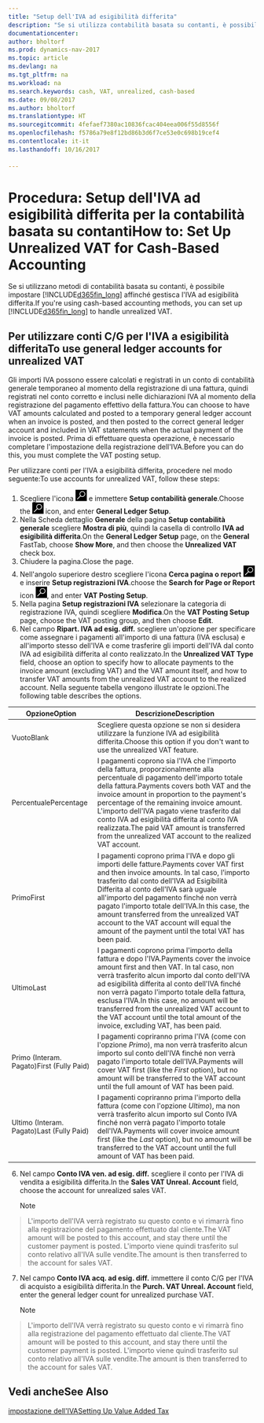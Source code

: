 ```yaml
---
title: "Setup dell'IVA ad esigibilità differita"
description: "Se si utilizza contabilità basata su contanti, è possibile specificare come gestire l'IVA ad esigibilità differita per le vendite e acquisti."
documentationcenter: 
author: bholtorf
ms.prod: dynamics-nav-2017
ms.topic: article
ms.devlang: na
ms.tgt_pltfrm: na
ms.workload: na
ms.search.keywords: cash, VAT, unrealized, cash-based
ms.date: 09/08/2017
ms.author: bholtorf
ms.translationtype: HT
ms.sourcegitcommit: 4fefaef7380ac10836fcac404eea006f55d8556f
ms.openlocfilehash: f5786a79e8f12bd86b3d6f7ce53e0c698b19cef4
ms.contentlocale: it-it
ms.lasthandoff: 10/16/2017

---
```


# <a name="how-to-set-up-unrealized-vat-for-cash-based-accounting"></a><span data-ttu-id="2e813-103">Procedura: Setup dell'IVA ad esigibilità differita per la contabilità basata su contanti</span><span class="sxs-lookup"><span data-stu-id="2e813-103">How to: Set Up Unrealized VAT for Cash-Based Accounting</span></span>
<span data-ttu-id="2e813-104">Se si utilizzano metodi di contabilità basata su contanti, è possibile impostare [!INCLUDE[d365fin_long](includes/d365fin_long_md.md)] affinché gestisca l'IVA ad esigibilità differita.</span><span class="sxs-lookup"><span data-stu-id="2e813-104">If you're using cash-based accounting methods, you can set up [!INCLUDE[d365fin_long](includes/d365fin_long_md.md)] to handle unrealized VAT.</span></span>

## <a name="to-use-general-ledger-accounts-for-unrealized-vat"></a><span data-ttu-id="2e813-105">Per utilizzare conti C/G per l'IVA a esigibilità differita</span><span class="sxs-lookup"><span data-stu-id="2e813-105">To use general ledger accounts for unrealized VAT</span></span>
<span data-ttu-id="2e813-106">Gli importi IVA possono essere calcolati e registrati in un conto di contabilità generale temporaneo al momento della registrazione di una fattura, quindi registrati nel conto corretto e inclusi nelle dichiarazioni IVA al momento della registrazione del pagamento effettivo della fattura.</span><span class="sxs-lookup"><span data-stu-id="2e813-106">You can choose to have VAT amounts calculated and posted to a temporary general ledger account when an invoice is posted, and then posted to the correct general ledger account and included in VAT statements when the actual payment of the invoice is posted.</span></span> <span data-ttu-id="2e813-107">Prima di effettuare questa operazione, è necessario completare l'impostazione della registrazione dell'IVA.</span><span class="sxs-lookup"><span data-stu-id="2e813-107">Before you can do this, you must complete the VAT posting setup.</span></span>

<span data-ttu-id="2e813-108">Per utilizzare conti per l'IVA a esigibilità differita, procedere nel modo seguente:</span><span class="sxs-lookup"><span data-stu-id="2e813-108">To use accounts for unrealized VAT, follow these steps:</span></span>
1. <span data-ttu-id="2e813-109">Scegliere l'icona ![Cerca pagina o report](media/ui-search/search_small.png "Cerca pagina o report") e immettere **Setup contabilità generale**.</span><span class="sxs-lookup"><span data-stu-id="2e813-109">Choose the ![Search for Page or Report](media/ui-search/search_small.png "Search for Page or Report icon") icon, and enter **General Ledger Setup**.</span></span> 
2. <span data-ttu-id="2e813-110">Nella Scheda dettaglio **Generale** della pagina **Setup contabilità generale** scegliere **Mostra di più**, quindi la casella di controllo **IVA ad esigibilità differita**.</span><span class="sxs-lookup"><span data-stu-id="2e813-110">On the **General Ledger Setup** page, on the **General** FastTab, choose **Show More**, and then choose the **Unrealized VAT** check box.</span></span>
3. <span data-ttu-id="2e813-111">Chiudere la pagina.</span><span class="sxs-lookup"><span data-stu-id="2e813-111">Close the page.</span></span>
4. <span data-ttu-id="2e813-112">Nell'angolo superiore destro scegliere l'icona **Cerca pagina o report** ![Cerca pagina o report](media/ui-search/search_small.png "icona Cerca pagina o report") e inserire **Setup registrazioni IVA**.</span><span class="sxs-lookup"><span data-stu-id="2e813-112">choose the **Search for Page or Report** icon ![Search for Page or Report](media/ui-search/search_small.png "Search for Page or Report icon"), and enter **VAT Posting Setup**.</span></span> 
5. <span data-ttu-id="2e813-113">Nella pagina **Setup registrazioni IVA** selezionare la categoria di registrazione IVA, quindi scegliere **Modifica**.</span><span class="sxs-lookup"><span data-stu-id="2e813-113">On the **VAT Posting Setup** page, choose the VAT posting group, and then choose **Edit**.</span></span> 
6. <span data-ttu-id="2e813-114">Nel campo **Ripart. IVA ad esig. diff.** scegliere un'opzione per specificare come assegnare i pagamenti all'importo di una fattura (IVA esclusa) e all'importo stesso dell'IVA e come trasferire gli importi dell'IVA dal conto IVA ad esigibilità differita al conto realizzato.</span><span class="sxs-lookup"><span data-stu-id="2e813-114">In the **Unrealized VAT Type** field, choose an option to specify how to allocate payments to the invoice amount (excluding VAT) and the VAT amount itself, and how to transfer VAT amounts from the unrealized VAT account to the realized account.</span></span> <span data-ttu-id="2e813-115">Nella seguente tabella vengono illustrate le opzioni.</span><span class="sxs-lookup"><span data-stu-id="2e813-115">The following table describes the options.</span></span>

| <span data-ttu-id="2e813-116">Opzione</span><span class="sxs-lookup"><span data-stu-id="2e813-116">Option</span></span> | <span data-ttu-id="2e813-117">Descrizione</span><span class="sxs-lookup"><span data-stu-id="2e813-117">Description</span></span> |
| --- | --- |
| <span data-ttu-id="2e813-118">Vuoto</span><span class="sxs-lookup"><span data-stu-id="2e813-118">Blank</span></span> | <span data-ttu-id="2e813-119">Scegliere questa opzione se non si desidera utilizzare la funzione IVA ad esigibilità differita.</span><span class="sxs-lookup"><span data-stu-id="2e813-119">Choose this option if you don't want to use the unrealized VAT feature.</span></span> |
| <span data-ttu-id="2e813-120">Percentuale</span><span class="sxs-lookup"><span data-stu-id="2e813-120">Percentage</span></span> | <span data-ttu-id="2e813-121">I pagamenti coprono sia l'IVA che l'importo della fattura, proporzionalmente alla percentuale di pagamento dell'importo totale della fattura.</span><span class="sxs-lookup"><span data-stu-id="2e813-121">Payments covers both VAT and the invoice amount in proportion to the payment's percentage of the remaining invoice amount.</span></span> <span data-ttu-id="2e813-122">L'importo dell'IVA pagato viene trasferito dal conto IVA ad esigibilità differita al conto IVA realizzata.</span><span class="sxs-lookup"><span data-stu-id="2e813-122">The paid VAT amount is transferred from the unrealized VAT account to the realized VAT account.</span></span> |
| <span data-ttu-id="2e813-123">Primo</span><span class="sxs-lookup"><span data-stu-id="2e813-123">First</span></span> | <span data-ttu-id="2e813-124">I pagamenti coprono prima l'IVA e dopo gli importi delle fatture.</span><span class="sxs-lookup"><span data-stu-id="2e813-124">Payments cover VAT first and then invoice amounts.</span></span> <span data-ttu-id="2e813-125">In tal caso, l'importo trasferito dal conto dell'IVA ad Esigibilità Differita al conto dell'IVA sarà uguale all'importo del pagamento finché non verrà pagato l'importo totale dell'IVA.</span><span class="sxs-lookup"><span data-stu-id="2e813-125">In this case, the amount transferred from the unrealized VAT account to the VAT account will equal the amount of the payment until the total VAT has been paid.</span></span> |
| <span data-ttu-id="2e813-126">Ultimo</span><span class="sxs-lookup"><span data-stu-id="2e813-126">Last</span></span> | <span data-ttu-id="2e813-127">I pagamenti coprono prima l'importo della fattura e dopo l'IVA.</span><span class="sxs-lookup"><span data-stu-id="2e813-127">Payments cover the invoice amount first and then VAT.</span></span> <span data-ttu-id="2e813-128">In tal caso, non verrà trasferito alcun importo dal conto dell'IVA ad esigibilità differita al conto dell'IVA finché non verrà pagato l'importo totale della fattura, esclusa l'IVA.</span><span class="sxs-lookup"><span data-stu-id="2e813-128">In this case, no amount will be transferred from the unrealized VAT account to the VAT account until the total amount of the invoice, excluding VAT, has been paid.</span></span> |
| <span data-ttu-id="2e813-129">Primo (Interam. Pagato)</span><span class="sxs-lookup"><span data-stu-id="2e813-129">First (Fully Paid)</span></span> | <span data-ttu-id="2e813-130">I pagamenti copriranno prima l'IVA (come con l'opzione _Primo_), ma non verrà trasferito alcun importo sul conto dell'IVA finché non verrà pagato l'importo totale dell'IVA.</span><span class="sxs-lookup"><span data-stu-id="2e813-130">Payments will cover VAT first (like the _First_ option), but no amount will be transferred to the VAT account until the full amount of VAT has been paid.</span></span> |
| <span data-ttu-id="2e813-131">Ultimo (Interam. Pagato)</span><span class="sxs-lookup"><span data-stu-id="2e813-131">Last (Fully Paid)</span></span> | <span data-ttu-id="2e813-132">I pagamenti copriranno prima l'importo della fattura (come con l'opzione _Ultimo_), ma non verrà trasferito alcun importo sul Conto IVA finché non verrà pagato l'importo totale dell'IVA.</span><span class="sxs-lookup"><span data-stu-id="2e813-132">Payments will cover invoice amount first (like the _Last_ option), but no amount will be transferred to the VAT account until the full amount of VAT has been paid.</span></span> |

6. <span data-ttu-id="2e813-133">Nel campo **Conto IVA ven. ad esig. diff.** scegliere il conto per l'IVA di vendita a esigibilità differita.</span><span class="sxs-lookup"><span data-stu-id="2e813-133">In the **Sales VAT Unreal. Account** field, choose the account for unrealized sales VAT.</span></span>

    > [!NOTE]  
>   <span data-ttu-id="2e813-134">L'importo dell'IVA verrà registrato su questo conto e vi rimarrà fino alla registrazione del pagamento effettuato dal cliente.</span><span class="sxs-lookup"><span data-stu-id="2e813-134">The VAT amount will be posted to this account, and stay there until the customer payment is posted.</span></span> <span data-ttu-id="2e813-135">L'importo viene quindi trasferito sul conto relativo all'IVA sulle vendite.</span><span class="sxs-lookup"><span data-stu-id="2e813-135">The amount is then transferred to the account for sales VAT.</span></span>
7. <span data-ttu-id="2e813-136">Nel campo **Conto IVA acq. ad esig. diff.** immettere il conto C/G per l'IVA di acquisto a esigibilità differita.</span><span class="sxs-lookup"><span data-stu-id="2e813-136">In the **Purch. VAT Unreal. Account** field, enter the general ledger count for unrealized purchase VAT.</span></span>

    > [!NOTE]  
>   <span data-ttu-id="2e813-137">L'importo dell'IVA verrà registrato su questo conto e vi rimarrà fino alla registrazione del pagamento effettuato dal cliente.</span><span class="sxs-lookup"><span data-stu-id="2e813-137">The VAT amount will be posted to this account, and stay there until the customer payment is posted.</span></span> <span data-ttu-id="2e813-138">L'importo viene quindi trasferito sul conto relativo all'IVA sulle vendite.</span><span class="sxs-lookup"><span data-stu-id="2e813-138">The amount is then transferred to the account for sales VAT.</span></span>

## <a name="see-also"></a><span data-ttu-id="2e813-139">Vedi anche</span><span class="sxs-lookup"><span data-stu-id="2e813-139">See Also</span></span>
[<span data-ttu-id="2e813-140">impostazione dell'IVA</span><span class="sxs-lookup"><span data-stu-id="2e813-140">Setting Up Value Added Tax</span></span>](finance-setup-vat.md)
